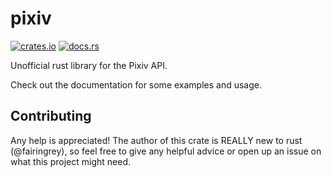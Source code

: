 # pixiv

[![crates.io](https://img.shields.io/crates/v/pixiv.svg)](https://crates.io/crates/pixiv)
[![docs.rs](https://docs.rs/pixiv/badge.svg)](https://docs.rs/pixiv/)

Unofficial rust library for the Pixiv API.

Check out the documentation for some examples and usage.

## Contributing

Any help is appreciated! The author of this crate is REALLY new to rust (@fairingrey), so feel free to give any helpful advice or open up an issue on what this project might need.
